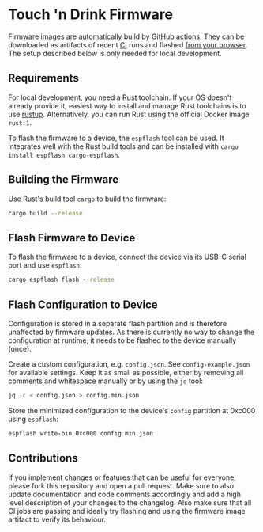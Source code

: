 # Touch 'n Drink Firmware

Firmware images are automatically build by GitHub actions. They can be downloaded as artifacts of recent [CI][actions] runs <!-- eventually: on the [releases] page --> and flashed [from your browser][esptool-js]. The setup described below is only needed for local development.

## Requirements

For local development, you need a [Rust] toolchain. If your OS doesn't already provide it, easiest way to install and manage Rust toolchains is to use [rustup]. Alternatively, you can run Rust using the official Docker image `rust:1`.

To flash the firmware to a device, the `espflash` tool can be used. It integrates well with the Rust build tools and can be installed with `cargo install espflash cargo-espflash`.

## Building the Firmware

Use Rust's build tool `cargo` to build the firmware:

```sh
cargo build --release
```

## Flash Firmware to Device

To flash the firmware to a device, connect the device via its USB-C serial port and use `espflash`:

```sh
cargo espflash flash --release
```

## Flash Configuration to Device

Configuration is stored in a separate flash partition and is therefore unaffected by firmware updates. As there is currently no way to change the configuration at runtime, it needs to be flashed to the device manually (once).

Create a custom configuration, e.g. `config.json`. See `config-example.json` for available settings. Keep it as small as possible, either by removing all comments and whitespace manually or by using the `jq` tool:

```sh
jq -c < config.json > config.min.json
```

Store the minimized configuration to the device's `config` partition at 0xc000 using `espflash`:

```sh
espflash write-bin 0xc000 config.min.json
```

## Contributions

If you implement changes or features that can be useful for everyone, please fork this repository and open a pull request. Make sure to also update documentation and code comments accordingly and add a high level description of your changes to the changelog. Also make sure that all CI jobs are passing and ideally try flashing and using the firmware image artifact to verify its behaviour.

[actions]: https://github.com/zargony/touch-n-drink/actions
[releases]: https://github.com/zargony/touch-n-drink/releases

[esptool-js]: https://espressif.github.io/esptool-js
[Rust]: https://www.rust-lang.org
[rustup]: https://rustup.rs
